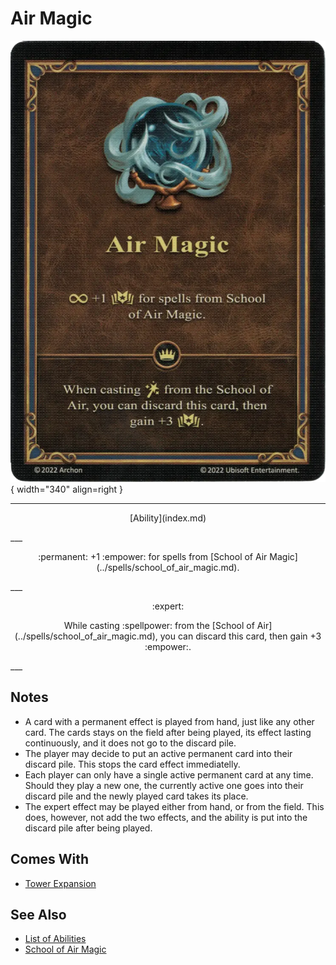 # Air Magic

![Air Magic](../assets/abilities-air_magic.webp){ width="340" align=right }

___
<p style="text-align: center;" markdown>[Ability](index.md)</p>
___
<p style="text-align: center;" markdown>:permanent: +1 :empower: for spells from [School of Air Magic](../spells/school_of_air_magic.md).</p>
___
<p style="text-align: center;" markdown> :expert: </p>

<p style="text-align: center;" markdown>While casting :spellpower: from the [School of Air](../spells/school_of_air_magic.md), you can discard this card, then gain +3 :empower:.</p>
___


## Notes

- A card with a permanent effect is played from hand, just like any other card. The cards stays on the field after being played, its effect lasting continuously, and it does not go to the discard pile.
- The player may decide to put an active permanent card into their discard pile. This stops the card effect immediatelly.
- Each player can only have a single active permanent card at any time. Should they play a new one, the currently active one goes into their discard pile and the newly played card takes its place.
- The expert effect may be played either from hand, or from the field. This does, however, not add the two effects, and the ability is put into the discard pile after being played.


## Comes With

- [Tower Expansion](../content.md)


## See Also

- [List of Abilities](index.md)
- [School of Air Magic](../spells/school_of_air_magic.md)